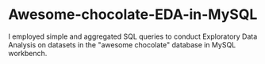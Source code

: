 # Awesome-chocolate-EDA-in-MySQL
I employed simple and aggregated SQL queries to conduct Exploratory Data Analysis on datasets in the "awesome chocolate" database in MySQL workbench.
